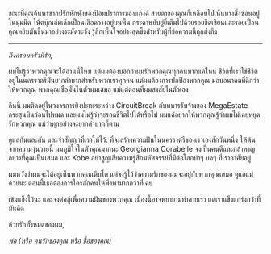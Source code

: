 ขณะที่คุณค้นหาซากปรักหักพังของป้อมปราการของแก๊งค์ สายตาของคุณก็เหลือบไปเห็นบางสิ่งซ่อนอยู่ในมุมมืด โน้ตบุ๊กเล่มเล็กเปื้อนเลือดวางอยู่บนพื้น กระดาษยับยู่ยี่เต็มไปด้วยรอยขีดเขียนและรอยเปื้อน คุณหยิบมันขึ้นมาอย่างระมัดระวัง รู้สึกเห็นใจอย่างสุดซึ้งสำหรับผู้ที่ข้อความนี้ถูกส่งถึง

---

_ถึงครอบครัวที่รัก,_

ผมไม่รู้ว่าพวกคุณจะได้อ่านนี่ไหม แต่ผมต้องบอกว่าผมรักพวกคุณทุกคนมากแค่ไหน ชีวิตที่เราใช้ชีวิตอยู่ในนครราตรีมันยากลำบากสำหรับพวกเราทุกคน แต่ผมต้องการปกป้องพวกคุณ มอบอนาคตที่ดีกว่าให้พวกคุณ พวกคุณเชื่อมั่นในตัวผมเสมอ แม้แต่ตอนที่ผมสงสัยในตัวเอง

คืนนี้ ผมติดอยู่ในวงจรการยิงปะทะระหว่าง CircuitBreak กับทหารรับจ้างของ MegaEstate กระสุนบินว่อนไปหมด และผมไม่รู้ว่าจะรอดชีวิตไปได้หรือไม่ ผมแค่อยากให้พวกคุณรู้ว่าผมไม่เคยหยุดรักพวกคุณ แม้ว่าทุกอย่างจะยากลำบากก็ตาม

ดูแลกันและกัน และจำสัญญาที่เราให้ไว้: ที่จะสร้างความฝันในนครราตรีของเราเองสักวันหนึ่ง ให้พ้นจากความวุ่นวายนี้ ผมภูมิใจในตัวคุณมากนะ Georgianna Corabelle จงเป็นคนดีและกล้าหาญอย่างที่คุณเป็นเสมอ และ Kobe อย่าสูญเสียความรู้สึกมหัศจรรย์ที่มีต่อโลกบ้าๆ บอๆ ที่เราอาศัยอยู่

ผมหวังว่าผมจะได้อยู่เห็นพวกคุณเติบโต แต่จงรู้ไว้ว่าความรักของผมจะอยู่กับพวกคุณเสมอ ดูแลแม่ด้วยนะ ตอนนี้เธอต้องการใครสักคนให้พึ่งพามากกว่าที่เคย

เข้มแข็งไว้นะ และจงต่อสู้เพื่อความฝันของพวกคุณ เมืองนี้อาจพยายามทำลายเรา แต่เราแข็งแกร่งกว่าที่มันคิด

ด้วยรักทั้งหมดของผม,

_พ่อ (หรือ คนรักของคุณ หรือ ชื่อของคุณ)_
